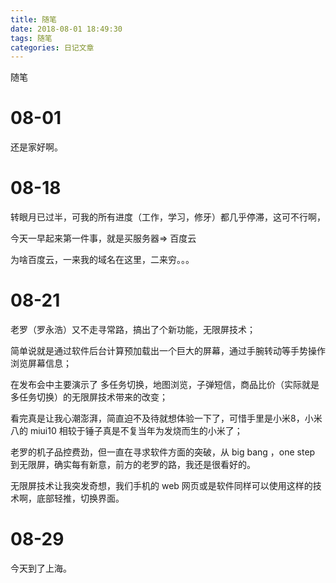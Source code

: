 ```yaml
---
title: 随笔
date: 2018-08-01 18:49:30
tags: 随笔
categories: 日记文章
---
```


随笔
<!-- more -->
# 08-01

还是家好啊。

# 08-18

转眼月已过半，可我的所有进度（工作，学习，修牙）都几乎停滞，这可不行啊，

今天一早起来第一件事，就是买服务器=> 百度云

为啥百度云，一来我的域名在这里，二来穷。。。

# 08-21

老罗（罗永浩）又不走寻常路，搞出了个新功能，无限屏技术；

简单说就是通过软件后台计算预加载出一个巨大的屏幕，通过手腕转动等手势操作浏览屏幕信息；

在发布会中主要演示了 多任务切换，地图浏览，子弹短信，商品比价（实际就是多任务切换）的无限屏技术带来的改变；

看完真是让我心潮澎湃，简直迫不及待就想体验一下了，可惜手里是小米8，小米八的 miui10 相较于锤子真是不复当年为发烧而生的小米了；

老罗的机子品控费劲，但一直在寻求软件方面的突破，从 big bang ，one step 到无限屏，确实每有新意，前方的老罗的路，我还是很看好的。

无限屏技术让我突发奇想，我们手机的 web 网页或是软件同样可以使用这样的技术啊，底部轻推，切换界面。

# 08-29

今天到了上海。